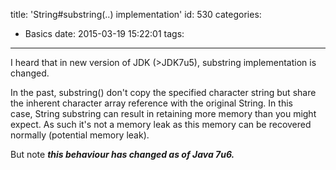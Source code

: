 title: 'String#substring(..) implementation'
id: 530
categories:
  - Basics
date: 2015-03-19 15:22:01
tags:
---

I heard that in new version of JDK (&gt;JDK7u5), substring implementation is changed.

In the past, substring() don't copy the specified character string but share the inherent character array reference with the original String. In this case, String substring can result in retaining more memory than you might expect. As such it's not a memory leak as this memory can be recovered normally (potential memory leak).

But note _**this behaviour has changed as of Java 7u6.**_